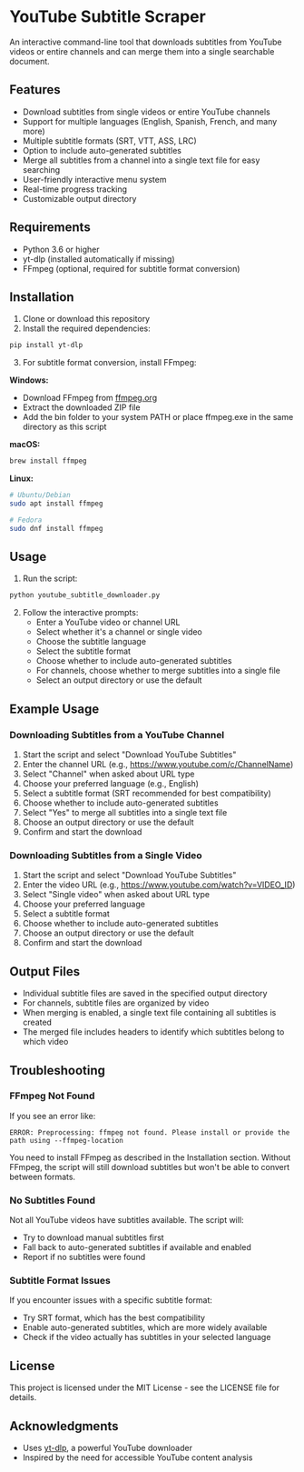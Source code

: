 # YouTube Subtitle Scraper

An interactive command-line tool that downloads subtitles from YouTube videos or entire channels and can merge them into a single searchable document.

## Features

- Download subtitles from single videos or entire YouTube channels
- Support for multiple languages (English, Spanish, French, and many more)
- Multiple subtitle formats (SRT, VTT, ASS, LRC)
- Option to include auto-generated subtitles
- Merge all subtitles from a channel into a single text file for easy searching
- User-friendly interactive menu system
- Real-time progress tracking
- Customizable output directory

## Requirements

- Python 3.6 or higher
- yt-dlp (installed automatically if missing)
- FFmpeg (optional, required for subtitle format conversion)

## Installation

1. Clone or download this repository
2. Install the required dependencies:

```bash
pip install yt-dlp
```

3. For subtitle format conversion, install FFmpeg:

**Windows:**
- Download FFmpeg from [ffmpeg.org](https://ffmpeg.org/download.html)
- Extract the downloaded ZIP file
- Add the bin folder to your system PATH or place ffmpeg.exe in the same directory as this script

**macOS:**
```bash
brew install ffmpeg
```

**Linux:**
```bash
# Ubuntu/Debian
sudo apt install ffmpeg

# Fedora
sudo dnf install ffmpeg
```

## Usage

1. Run the script:

```bash
python youtube_subtitle_downloader.py
```

2. Follow the interactive prompts:
   - Enter a YouTube video or channel URL
   - Select whether it's a channel or single video
   - Choose the subtitle language
   - Select the subtitle format
   - Choose whether to include auto-generated subtitles
   - For channels, choose whether to merge subtitles into a single file
   - Select an output directory or use the default

## Example Usage

### Downloading Subtitles from a YouTube Channel

1. Start the script and select "Download YouTube Subtitles"
2. Enter the channel URL (e.g., https://www.youtube.com/c/ChannelName)
3. Select "Channel" when asked about URL type
4. Choose your preferred language (e.g., English)
5. Select a subtitle format (SRT recommended for best compatibility)
6. Choose whether to include auto-generated subtitles
7. Select "Yes" to merge all subtitles into a single text file
8. Choose an output directory or use the default
9. Confirm and start the download

### Downloading Subtitles from a Single Video

1. Start the script and select "Download YouTube Subtitles"
2. Enter the video URL (e.g., https://www.youtube.com/watch?v=VIDEO_ID)
3. Select "Single video" when asked about URL type
4. Choose your preferred language
5. Select a subtitle format
6. Choose whether to include auto-generated subtitles
7. Choose an output directory or use the default
8. Confirm and start the download

## Output Files

- Individual subtitle files are saved in the specified output directory
- For channels, subtitle files are organized by video
- When merging is enabled, a single text file containing all subtitles is created
- The merged file includes headers to identify which subtitles belong to which video

## Troubleshooting

### FFmpeg Not Found

If you see an error like:
```
ERROR: Preprocessing: ffmpeg not found. Please install or provide the path using --ffmpeg-location
```

You need to install FFmpeg as described in the Installation section. Without FFmpeg, the script will still download subtitles but won't be able to convert between formats.

### No Subtitles Found

Not all YouTube videos have subtitles available. The script will:
- Try to download manual subtitles first
- Fall back to auto-generated subtitles if available and enabled
- Report if no subtitles were found

### Subtitle Format Issues

If you encounter issues with a specific subtitle format:
- Try SRT format, which has the best compatibility
- Enable auto-generated subtitles, which are more widely available
- Check if the video actually has subtitles in your selected language

## License

This project is licensed under the MIT License - see the LICENSE file for details.

## Acknowledgments

- Uses [yt-dlp](https://github.com/yt-dlp/yt-dlp), a powerful YouTube downloader
- Inspired by the need for accessible YouTube content analysis
